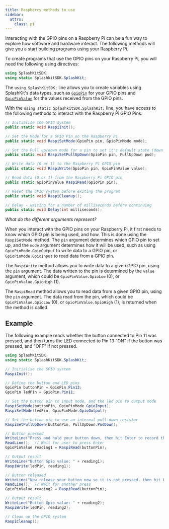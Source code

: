 ```yaml
---
title: Raspberry methods to use
sidebar:
  attrs:
    class: pi
---
```


Interacting with the GPIO pins on a Raspberry Pi can be a fun way to explore how software and hardware interact. The following methods will give you a start building programs using your Raspberry Pi.

To create programs that use the GPIO pins on your Raspberry Pi, you will need the following using directives:

```cs
using SplashKitSDK;
using static SplashkitSDK.SplashKit;
```

The `using SplashKitSDK;` line allows you to create variables using SplashKit's data types, such as [`GpioPin`](https://splashkit.io/api/types/#gpio-pin) for your GPIO pins and [`GpioPinValue`](https://splashkit.io/api/types/#gpio-pin-value) for the values received from the GPIO pins.

With the `using static SplashkitSDK.SplashKit;` line, you have access to the following methods to interact with the Raspberry Pi GPIO Pins:

```cs
// Initialise the GPIO system
public static void RaspiInit();

// Set the Mode for a GPIO Pin on the Raspberry Pi
public static void RaspiSetMode(GpioPin pin, GpioPinMode mode);

// Set the Pull up/down mode for a pin to set it's default state (down = 0 and up = 1)
public static void RaspiSetPullUpDown(GpioPin pin, PullUpDown pud);

// Write data (0 or 1) to the Raspberry Pi GPIO pin
public static void RaspiWrite(GpioPin pin, GpioPinValue value);

// Read data (0 or 1) from the Raspberry Pi GPIO pin
public static GpioPinValue RaspiRead(GpioPin pin);

// Reset the GPIO system before exiting the program
public static void RaspiCleanup();

// Delay - waiting for a number of milliseconds before continuing
public static void Delay(int milliseconds);
```

*What do the different arguments represent?*

When you interact with the GPIO pins on your Raspberry Pi, it first needs to know which GPIO pin is being used, and how. This is done using the `RaspiSetMode` method. The `pin` argument determines which GPIO pin to set up, and the `mode` argument determines how it will be used, such as using `GpioPinMode.GpioOutput` to write data to a GPIO pin, or `GpioPinMode.GpioInput` to read data from a GPIO pin.

The `RaspiWrite` method allows you to write data to a given GPIO pin, using the `pin` argument. The data written to the pin is determined by the `value` argument, which could be `GpioPinValue.GpioLow` (0), or `GpioPinValue.GpioHigh` (1).

The `RaspiRead` method allows you to read data from a given GPIO pin, using the `pin` argument. The data read from the pin, which could be `GpioPinValue.GpioLow` (0), or `GpioPinValue.GpioHigh` (1), is returned when the method is called.

## Example

The following example reads whether the button connected to Pin 11 was pressed, and then turns the LED connected to Pin 13 "ON" if the button was pressed, and "OFF" if not pressed.

```cs
using SplashKitSDK;
using static SplashKitSDK.SplashKit;

// Initialise the GPIO system
RaspiInit();

// Define the button and LED pins
GpioPin buttonPin = GpioPin.Pin13;
GpioPin ledPin = GpioPin.Pin11;

// Set the button pin to input mode, and the led pin to output mode
RaspiSetMode(buttonPin, GpioPinMode.GpioInput);
RaspiSetMode(ledPin, GpioPinMode.GpioOutput);

// Set the button pin to use an internal pull-down resistor
RaspiSetPullUpDown(buttonPin, PullUpDown.PudDown);

// Button pressed
WriteLine("Press and hold your button down, then hit Enter to record the reading:");
ReadLine();  // Wait for user to press Enter
GpioPinValue reading1 = RaspiRead(buttonPin);

// Output result
WriteLine("Button Gpio value: " + reading1);
RaspiWrite(ledPin, reading1);

// Button released
WriteLine("Now release your button now so it is not pressed, then hit Enter:");
ReadLine();  // Wait for another press
GpioPinValue reading2 = RaspiRead(buttonPin);

// Output result
WriteLine("Button Gpio value: " + reading2);
RaspiWrite(ledPin, reading2);

// Clean up the GPIO system
RaspiCleanup();
```
